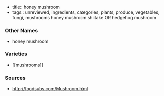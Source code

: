 - title:: honey mushroom
- tags:: unreviewed, ingredients, categories, plants, produce, vegetables, fungi, mushrooms
honey mushroom shiitake OR hedgehog mushroom

### Other Names

* honey mushroom

### Varieties

* [[mushrooms]]

### Sources
* http://foodsubs.com/Mushroom.html
